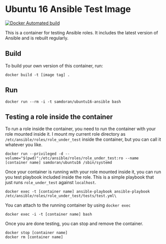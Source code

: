 # Ubuntu 16 Ansible Test Image #
[![Docker Automated build](https://img.shields.io/docker/automated/samdoran/ubuntu16-ansible.svg?maxAge=2592000)](https://hub.docker.com/r/samdoran/ubuntu16-ansible/)

This is a container for testing Ansible roles. It includes the latest version of Ansible and is rebuilt regularly.

## Build ##

To build your own version of this container, run:

    docker build -t [image tag] .

## Run ##

    docker run --rm -i -t samdoran/ubuntu16-ansible bash

## Testing a role inside the container ##

To run a role inside the container, you need to run the container with your role mounted inside it. I mount my current role directory as `/etc/ansible/roles/role_under_test` inside the container, but you can call it whatever you like.

    docker run --privileged -d --volume="$(pwd)":/etc/ansible/roles/role_under_test:ro --name [container name] samdoran/ubuntu16 /sbin/systemd

Once your container is running with your role mounted inside it, you can run you test playbook included inside the role. This is a simple playbook that just runs `role_under_test` against `localhost`.

    docker exec -t [container name] ansible-playbook ansible-playbook /etc/ansible/roles/role_under_test/tests/test.yml\

You can attach to the running container by using `docker exec`

    docker exec -i -t [container name] bash

Once you are done testing, you can stop and remove the container.

    docker stop [container name]
    docker rm [container name]

